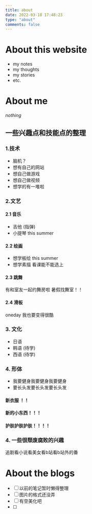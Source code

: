 ```yaml
---
title: about
date: 2022-03-18 17:48:23
type: "about"
comments: false
---
```


# About this website
* my notes
* my thoughts
* my stories
* etc.

# About me

*nothing*

## 一些兴趣点和技能点的整理

### 1.技术

* 脑机？
* 想有自己的网站
* 想自己做游戏
* 想自己做视频
* 想学的有一堆啦


### 2.文艺

#### 2.1 音乐
* 吉他 (指弹)
* 小提琴
  this summer

#### 2.2 绘画
* 想学板绘
  this summer
* 想学素描
  看课能不能选上

#### 2.3 跳舞
  有和室友一起约舞房啦
  暑假找舞室！！

#### 2.4 滑板
oneday 我也要变得很酷

### 3. 文化

* 日语
* 韩语 (待学)
* 西语 (待学)


### 4. 形体
* 我要健身我要健身我要健身
* 要长头发要长头发要长头发
#### 新衣服 ！！
#### 新的小东西！！！
#### 护肤护肤护肤！！！！

### 4. 一些很颓废腐败的兴趣
追剧看小说看美女看b站看b站外的番
# About the blogs
- [ ] 以前的笔记暂时懒得整理
- [ ] 图片的格式还没弄
- [ ] 有空美化吧
- [ ] 
